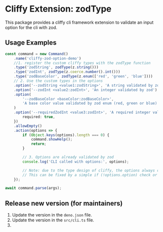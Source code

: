 # Cliffy Extension: zodType

This package provides a cliffy cli framework extension to validate an input option for the cli with zod.

## Usage Examples

```typescript
const command = new Command()
	.name('cliffy-zod-option-demo')
	//1. register the custom cliffy types with the zodType function
	.type('zodString', zodType(z.string()))
	.type('zodInt', zodType(z.coerce.number().int()))
	.type('zodBaseColor', zodType(z.enum(['red', 'green', 'blue'])))
	// 2. Use the custom types in the options
	.option('--zodString <value1:zodString>', 'A string validated by zod')
	.option('--zodInt <value2:zodInt>', 'An integer validated by zod')
	.option(
		'--zodBaseColor <baseColor:zodBaseColor>',
		'A base color value validated by zod enum (red, green or blue)'
	)
	.option('--requiredZodInt <value3:zodInt>', 'A required integer validated by zod', {
		required: true,
	})
	.allowEmpty()
	.action(options => {
		if (Object.keys(options).length === 0) {
			command.showHelp();
			return;
		}

		// 3. Options are already validated by zod
		console.log('CLI called with options:', options);

		// Note: due to the type design of cliffy, the options always contain the 'undefined' type for each option key, parallel to the type returned by zod.
		// This can be fixed by a simple if (!options.option) check or by using the zod schema again which was used for the option in the first place.
	});

await command.parse(args);
```

## Release new version (for maintainers)

1. Update the version in the `deno.json` file.
2. Update the version in the `src/cli.ts` file.
3.
